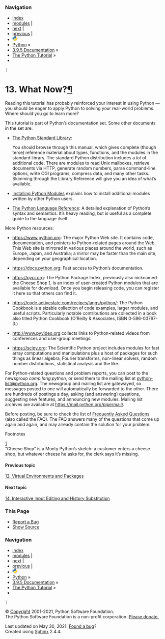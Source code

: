 ### Navigation

-   [index](https://docs.python.org/3/genindex.html "General Index")
-   [modules](https://docs.python.org/3/py-modindex.html "Python Module Index") |
-   [next](interactive.html "14. Interactive Input Editing and History Substitution") |
-   [previous](venv.html "12. Virtual Environments and Packages") |
-   ![](../_static/py.png)
-   [Python](https://www.python.org/) »
-   [3.9.5 Documentation](https://docs.python.org/3/index.html) »
-   [The Python Tutorial](index.html) »
-   

    |

<span id="tut-whatnow"></span>

<span class="section-number">13. </span>What Now?<a href="#what-now" class="headerlink" title="Permalink to this headline">¶</a>
================================================================================================================================

Reading this tutorial has probably reinforced your interest in using Python — you should be eager to apply Python to solving your real-world problems. Where should you go to learn more?

This tutorial is part of Python’s documentation set. Some other documents in the set are:

-   <a href="https://docs.python.org/3/library/index.html#library-index" class="reference internal"><span class="std std-ref">The Python Standard Library</span></a>:

    You should browse through this manual, which gives complete (though terse) reference material about types, functions, and the modules in the standard library. The standard Python distribution includes a *lot* of additional code. There are modules to read Unix mailboxes, retrieve documents via HTTP, generate random numbers, parse command-line options, write CGI programs, compress data, and many other tasks. Skimming through the Library Reference will give you an idea of what’s available.

-   <a href="https://docs.python.org/3/installing/index.html#installing-index" class="reference internal"><span class="std std-ref">Installing Python Modules</span></a> explains how to install additional modules written by other Python users.

-   <a href="https://docs.python.org/3/reference/index.html#reference-index" class="reference internal"><span class="std std-ref">The Python Language Reference</span></a>: A detailed explanation of Python’s syntax and semantics. It’s heavy reading, but is useful as a complete guide to the language itself.

More Python resources:

-   <a href="https://www.python.org/" class="reference external">https://www.python.org</a>: The major Python Web site. It contains code, documentation, and pointers to Python-related pages around the Web. This Web site is mirrored in various places around the world, such as Europe, Japan, and Australia; a mirror may be faster than the main site, depending on your geographical location.

-   <a href="https://docs.python.org/" class="reference external">https://docs.python.org</a>: Fast access to Python’s documentation.

-   <a href="https://pypi.org/" class="reference external">https://pypi.org</a>: The Python Package Index, previously also nicknamed the Cheese Shop <a href="#id2" id="id1" class="footnote-reference brackets">1</a>, is an index of user-created Python modules that are available for download. Once you begin releasing code, you can register it here so that others can find it.

-   <a href="https://code.activestate.com/recipes/langs/python/" class="reference external">https://code.activestate.com/recipes/langs/python/</a>: The Python Cookbook is a sizable collection of code examples, larger modules, and useful scripts. Particularly notable contributions are collected in a book also titled Python Cookbook (O’Reilly & Associates, ISBN 0-596-00797-3.)

-   <a href="http://www.pyvideo.org/" class="reference external">http://www.pyvideo.org</a> collects links to Python-related videos from conferences and user-group meetings.

-   <a href="https://scipy.org/" class="reference external">https://scipy.org</a>: The Scientific Python project includes modules for fast array computations and manipulations plus a host of packages for such things as linear algebra, Fourier transforms, non-linear solvers, random number distributions, statistical analysis and the like.

For Python-related questions and problem reports, you can post to the newsgroup *comp.lang.python*, or send them to the mailing list at <a href="mailto:python-list%40python.org" class="reference external">python-list<span>@</span>python<span>.</span>org</a>. The newsgroup and mailing list are gatewayed, so messages posted to one will automatically be forwarded to the other. There are hundreds of postings a day, asking (and answering) questions, suggesting new features, and announcing new modules. Mailing list archives are available at <a href="https://mail.python.org/pipermail/" class="reference external">https://mail.python.org/pipermail/</a>.

Before posting, be sure to check the list of <a href="https://docs.python.org/3/faq/index.html#faq-index" class="reference internal"><span class="std std-ref">Frequently Asked Questions</span></a> (also called the FAQ). The FAQ answers many of the questions that come up again and again, and may already contain the solution for your problem.

Footnotes

 <span class="brackets"><a href="#id1" class="fn-backref">1</a></span>   
“Cheese Shop” is a Monty Python’s sketch: a customer enters a cheese shop, but whatever cheese he asks for, the clerk says it’s missing.

#### Previous topic

[<span class="section-number">12. </span>Virtual Environments and Packages](venv.html "previous chapter")

#### Next topic

[<span class="section-number">14. </span>Interactive Input Editing and History Substitution](interactive.html "next chapter")

### This Page

-   [Report a Bug](https://docs.python.org/3/bugs.html)
-   [Show Source](https://github.com/python/cpython/blob/3.9/Doc/tutorial/whatnow.rst)

### Navigation

-   [index](https://docs.python.org/3/genindex.html "General Index")
-   [modules](https://docs.python.org/3/py-modindex.html "Python Module Index") |
-   [next](interactive.html "14. Interactive Input Editing and History Substitution") |
-   [previous](venv.html "12. Virtual Environments and Packages") |
-   ![](../_static/py.png)
-   [Python](https://www.python.org/) »
-   [3.9.5 Documentation](https://docs.python.org/3/index.html) »
-   [The Python Tutorial](index.html) »
-   

    |

© [Copyright](https://docs.python.org/3/copyright.html) 2001-2021, Python Software Foundation.  
The Python Software Foundation is a non-profit corporation. [Please donate.](https://www.python.org/psf/donations/)  
  
Last updated on May 30, 2021. [Found a bug](https://docs.python.org/3/bugs.html)?  
Created using [Sphinx](https://www.sphinx-doc.org/) 2.4.4.

